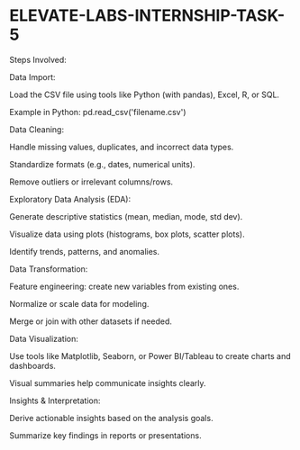 # ELEVATE-LABS-INTERNSHIP-TASK-5
Steps Involved:

Data Import:

Load the CSV file using tools like Python (with pandas), Excel, R, or SQL.

Example in Python: pd.read_csv('filename.csv')

Data Cleaning:

Handle missing values, duplicates, and incorrect data types.

Standardize formats (e.g., dates, numerical units).

Remove outliers or irrelevant columns/rows.

Exploratory Data Analysis (EDA):

Generate descriptive statistics (mean, median, mode, std dev).

Visualize data using plots (histograms, box plots, scatter plots).

Identify trends, patterns, and anomalies.

Data Transformation:

Feature engineering: create new variables from existing ones.

Normalize or scale data for modeling.

Merge or join with other datasets if needed.

Data Visualization:

Use tools like Matplotlib, Seaborn, or Power BI/Tableau to create charts and dashboards.

Visual summaries help communicate insights clearly.

Insights & Interpretation:

Derive actionable insights based on the analysis goals.

Summarize key findings in reports or presentations.

